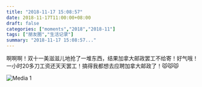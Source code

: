 ```yaml
---
title: "2018-11-17 15:08:57"
date: 2018-11-17T11:00:00+08:00
draft: false
categories: ["moments","2018","2018-11"]
tags: ["朋友圈","生活记录"]
summary: "2018-11-17 15:08:57..."
---
```


啊啊啊！双十一美滋滋儿地抢了一堆东西，结果加拿大邮政罢工不给寄！好气哦！一小时20多刀工资还天天罢工！搞得我都想去应聘加拿大邮政了！😾😾😾

![Media 1](/Moments/photos/2018-11-17/201811171508570.jpg)

